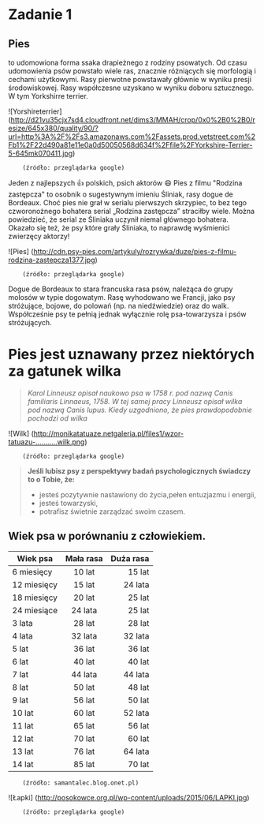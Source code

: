 # Zadanie 1

## Pies 
to udomowiona forma ssaka drapieżnego z rodziny psowatych. 
Od czasu udomowienia psów powstało wiele ras, znacznie różniących się morfologią i cechami użytkowymi. 
Rasy pierwotne powstawały głównie w wyniku presji środowiskowej. Rasy współczesne uzyskano w wyniku doboru sztucznego. W tym Yorkshirre terrier.

![Yorshireterrier] (http://d21vu35cjx7sd4.cloudfront.net/dims3/MMAH/crop/0x0%2B0%2B0/resize/645x380/quality/90/?url=http%3A%2F%2Fs3.amazonaws.com%2Fassets.prod.vetstreet.com%2Fb1%2F22d490a81e11e0a0d50050568d634f%2Ffile%2FYorkshire-Terrier-5-645mk070411.jpg)

        (źródło: przeglądarka google)


Jeden z najlepszych :thumbsup: polskich, psich aktorów :smile:
Pies z filmu "Rodzina zastępcza" to osobnik o sugestywnym imieniu Śliniak, rasy dogue de Bordeaux. 
Choć pies nie grał w serialu pierwszych skrzypiec, to bez tego czworonożnego bohatera serial „Rodzina zastępcza” straciłby wiele. Można powiedzieć, że serial ze Śliniaka uczynił niemal głównego bohatera. Okazało się też, że psy które grały Śliniaka, to naprawdę wyśmienici zwierzęcy aktorzy!


![Pies] (http://cdn.psy-pies.com/artykuly/rozrywka/duze/pies-z-filmu-rodzina-zastepcza1377.jpg)

        (źródło: przeglądarka google)
        
Dogue de Bordeaux to stara francuska rasa psów, należąca do grupy molosów w typie dogowatym. Rasę wyhodowano we Francji, jako psy stróżujące, bojowe, do polowań (np. na niedźwiedzie) oraz do walk. Współcześnie psy te pełnią jednak wyłącznie rolę psa-towarzysza i psów stróżujących.

# Pies jest uznawany przez niektórych za gatunek wilka

>*Karol Linneusz opisał naukowo psa w 1758 r. pod nazwą Canis familiaris Linnaeus, 1758. W tej samej pracy Linneusz opisał wilka pod nazwą Canis lupus. Kiedy uzgodniono, że pies prawdopodobnie pochodzi od wilka*

![Wilk] (http://monikatatuaze.netgaleria.pl/files1/wzor-tatuazu-...........wilk.png)

        (źródło: przeglądarka google)


>**Jeśli lubisz psy z perspektywy badań psychologicznych świadczy to o Tobie, że:** 
>* jesteś pozytywnie nastawiony do życia,pełen entuzjazmu i energii,
>* jesteś towarzyski,
>* potrafisz świetnie zarządzać swoim czasem.



## Wiek psa w porównaniu z człowiekiem.

| Wiek psa      | Mała rasa     | Duża rasa|
| ------------- |:-------------:| --------:|
| 6 miesięcy  	| 10 lat 	      | 15 lat   | 
| 12 miesięcy 	| 15 lat      	| 24 lata  | 
| 18 miesięcy 	| 20 lat 	      | 25 lat   |
| 24 miesiące 	| 24 lata       | 25 lat   |
| 3 lata 	      | 28 lat        | 28 lat   |
| 4 lata       	| 32 lata       | 32 lata  |
| 5 lat 	      | 36 lat        | 36 lat   |
| 6 lat 	      | 40 lat        | 40 lat   |
| 7 lat 	      | 44 lata       | 44 lata  |
| 8 lat       	| 50 lat 	      | 48 lat   |
| 9 lat 	      | 56 lat 	      | 50 lat   |
| 10 lat 	      | 60 lat 	      | 52 lata  |
| 11 lat        | 65 lat 	      | 56 lat   |
| 12 lat       	| 70 lat 	      | 60 lat   |
| 13 lat        | 76 lat 	      | 64 lata  |
| 14 lat        | 85 lat 	      | 70 lat   |

        (źródło: samantalec.blog.onet.pl)

![Łapki] (http://posokowce.org.pl/wp-content/uploads/2015/06/LAPKI.jpg)

        (źródło: przeglądarka google)
